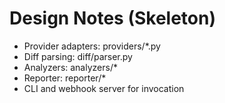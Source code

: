 # Design Notes (Skeleton)

- Provider adapters: providers/*.py
- Diff parsing: diff/parser.py
- Analyzers: analyzers/*
- Reporter: reporter/*
- CLI and webhook server for invocation
